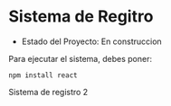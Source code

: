 <h1> Sistema de Regitro </h1>

- Estado del Proyecto: En construccion

Para ejecutar el sistema, debes poner:

```npm install react```

Sistema de registro 2
